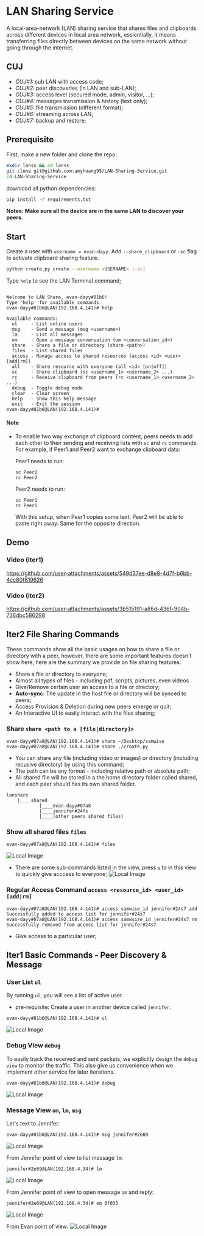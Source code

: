 # LAN Sharing Service
A local-area-network (LAN) sharing service that shares files and clipboards across different devices in local area network, essientially, it means transferring files directly between devices on the same network without going through the internet. 

## CUJ
- *CUJ#1:* sub LAN with access code;
- *CUJ#2:* peer discoveries (in LAN and sub-LAN);
- *CUJ#3:* access level (secured mode, admin, visitor, ...);
- *CUJ#4:* messages transmission & history (text only);
- *CUJ#5:* file transmission (different format);
- *CUJ#6:* streaming across LAN;
- *CUJ#7:* backup and restore;

## Prerequisite
First, make a new folder and clone the repo:
```sh
mkdir lanss && cd lanss
git clone git@github.com:amyhuang95/LAN-Sharing-Service.git
cd LAN-Sharing-Service
```

download all python dependencies:

```
pip install -r requirements.txt
```
**Notes: Make sure all the device are in the same LAN to discover your peers.**

## Start
Create a user with `username = evan-dayy`. Add `--share_clipboard` or `-sc` flag to activate clipboard sharing feature.
```sh
python create.py create --username <USERNAME> [-sc]
```
Type `help` to see the LAN Terminal command;
```

Welcome to LAN Share, evan-dayy#81b6!
Type 'help' for available commands
evan-dayy#81b6@LAN(192.168.4.141)# help

Available commands:
  ul     - List online users
  msg    - Send a message (msg <username>)
  lm     - List all messages
  om     - Open a message conversation (om <conversation_id>)
  share  - Share a file or directory (share <path>)
  files  - List shared files
  access - Manage access to shared resources (access <id> <user> [add|rm])
  all    - Share resource with everyone (all <id> [on|off])
  sc     - Share clipboard (sc <username_1> <username_2> ...)
  rc     - Receive clipboard from peers (rc <username_1> <username_2> ...)
  debug  - Toggle debug mode
  clear  - Clear screen
  help   - Show this help message
  exit   - Exit the session
evan-dayy#81b6@LAN(192.168.4.141)#

```

#### Note
* To enable two way exchange of clipboard content, peers needs to add each other to their sending and receiving lists with `sc` and `rc` commands. For example, if Peer1 and Peer2 want to exchange clipboard data:

  Peer1 needs to run:
  ```
  sc Peer2
  rc Peer2
  ```

  Peer2 needs to run:
  ```
  sc Peer1
  rc Peer1
  ```
  With this setup, when Peer1 copies some text, Peer2 will be able to paste right away. Same for the opposite direction. 

## Demo
### Video (iter1) 

https://github.com/user-attachments/assets/549d37ee-d8e8-4d7f-b6bb-4cc80f819626

### Video (iter2) 


https://github.com/user-attachments/assets/3b515191-a86d-436f-904b-736dbc586298


## Iter2 File Sharing Commands

These commands show all the basic usages on how to share a file or directory with a peer, however, there are some important features doesn't show here, here are the summary we provide on file sharing features:
- Share a file or directory to everyone;
- Almost all types of files - including pdf, scripts, pictures, even videos
- Give/Remove certain user an access to a file or directory;
- **Auto-sync**: The update in the host file or directory will be synced to peers;
- Access Provision & Deletion during new peers emerge or quit;
- An Interactive UI to easily interact with the files sharing;

### Share `share <path to a [file|directory]>`
```
evan-dayy#07a8@LAN(192.168.4.141)# share ~/Desktop/samwise
evan-dayy#07a8@LAN(192.168.4.141)# share ./create.py
```
- You can share any file (including video or images) or directory (including recusive directory) by using this command;
- The path can be any format - including relative path or absolute path;
- All shared file will be stored in a the home directory folder called shared, and each peer should has its own shared folder.
```
lanshare
    |____shared
            |____evan-dayy#07a8
            |____jennifer#24fs
            |____(other peers shared files)
```

### Show all shared files `files`
```
evan-dayy#07a8@LAN(192.168.4.141)# files
```
![Local Image](assets/files.png)

- There are some sub-commands listed in the view, press `e` to in this view to quickly give acccess to everyone;
![Local Image](assets/files2.png)


### Regular Access Command `access <resource_id> <user_id> [add|rm]` 
```
evan-dayy#07a8@LAN(192.168.4.141)# access samwise_id jennifer#24s7 add
Successfully added to access list for jennifer#24s7
evan-dayy#07a8@LAN(192.168.4.141)# access samwsize_id jennifer#24s7 rm
Successfully removed from access list for jennifer#24s7
```
- Give access to a particular user; 

## Iter1 Basic Commands - Peer Discovery & Message
### User List `ul`
By running `ul`, you will see a list of active user.

- pre-requisite: Create a user in another device called `jennifer`.
 
```
evan-dayy#81b6@LAN(192.168.4.141)# ul
```
![Local Image](assets/user_list.png)


### Debug View `debug`

To easily track the received and sent packets, we explicitly design the `debug view` to monitor the traffic. This also give us convenience when we implement other service for later iterations.

```
evan-dayy#81b6@LAN(192.168.4.141)# debug
```
![Local Image](assets/debug_view.png)


### Message View `om`, `lm`, `msg`
Let's text to Jennifer:
```
evan-dayy#81b6@LAN(192.168.4.141)# msg jennifer#2e69
```
![Local Image](assets/message_u1.png)

From Jennifer point of view to list message `lm`:
```
jennifer#2e69@LAN(192.168.4.34)# lm
```
![Local Image](assets/message_u2.png)

From Jennifer point of view to open message `om` and reply:
```
jennifer#2e69@LAN(192.168.4.34)# om 0f033
```
![Local Image](assets/message_u3.png)

From Evan point of view:
![Local Image](assets/message_u4.png)